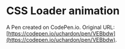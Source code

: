 # CSS Loader animation

A Pen created on CodePen.io. Original URL: [https://codepen.io/uchardon/pen/VEBbdw](https://codepen.io/uchardon/pen/VEBbdw).


